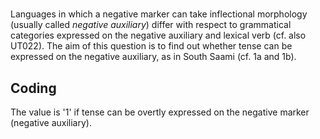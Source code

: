 # [](ParameterTable?__template__=property.md&property=Name#cldf:UT023)

Languages in which a negative marker can take inflectional morphology (usually called *negative auxiliary*) differ with respect to grammatical categories expressed on the negative auxiliary and lexical verb (cf. also UT022). The aim of this question is to find out whether tense can be expressed on the negative auxiliary, as in South Saami (cf. 1a and 1b).

[](ExampleTable?example_id=1a&with_internal_ref_link#cldf:UT023-1a)

[](ExampleTable?example_id=1b&with_internal_ref_link#cldf:UT023-1b)

## Coding

The value is '1' if tense can be overtly expressed on the negative marker (negative auxiliary).
